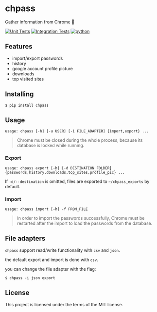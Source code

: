 # chpass

Gather information from Chrome 🔑

[![Unit Tests](https://github.com/bengabay11/chpass/actions/workflows/unit-tests.yml/badge.svg)](https://github.com/bengabay11/chpass/actions/workflows/unit-tests.yml)
[![Integration Tests](https://github.com/bengabay11/chpass/actions/workflows/integration-tests.yml/badge.svg)](https://github.com/bengabay11/chpass/actions/workflows/integration-tests.yml)
[![python](https://img.shields.io/badge/python-3.9%20%7C%203.8%20%7C%203.9%20%7C%203.10%20%7C%203.12-blue)](https://pypi.org/project/chpass/)

## Features

- import/export passwords
- history
- google account profile picture
- downloads
- top visited sites

## Installing

```console
$ pip install chpass
```

## Usage

```console
usage: chpass [-h] [-u USER] [-i FILE_ADAPTER] {import,export} ...
```

> Chrome must be closed during the whole process, because its database is locked while running.

### Export

```console
usage: chpass export [-h] [-d DESTINATION_FOLDER] {passwords,history,downloads,top_sites,profile_pic} ...
```

If `-d/--destination` is omitted, files are exported to `~/chpass_exports` by default.

### Import

```console
usage: chpass import [-h] -f FROM_FILE
```

> In order to import the passwords successfully, Chrome must be restarted after the import to load the passwords from the database.

## File adapters

`chpass` support read/write functionality with `csv` and `json`.

the default export and import is done with `csv`.

you can change the file adapter with the flag:

```console
$ chpass -i json export
```

## License

This project is licensed under the terms of the MIT license.
